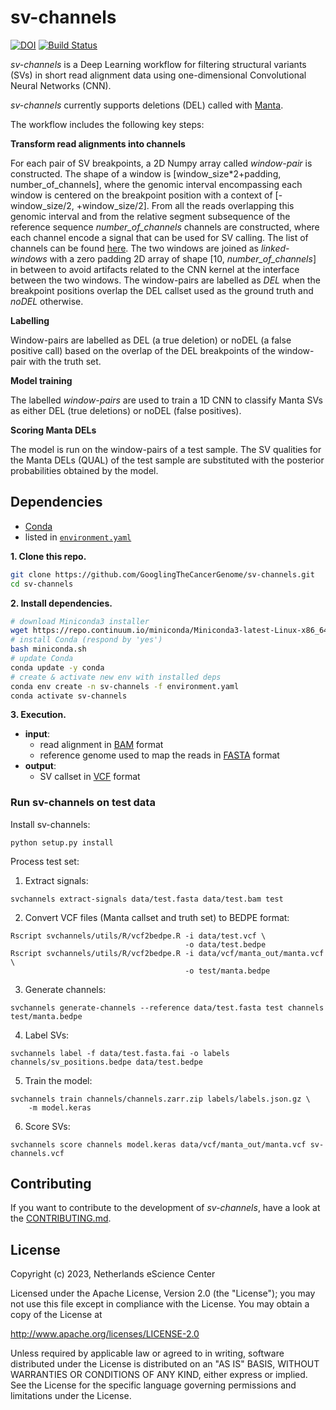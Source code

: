 # sv-channels

[![DOI](https://zenodo.org/badge/DOI/10.5281/zenodo.4584797.svg)](https://doi.org/10.5281/zenodo.4584797)
[![Build Status](https://travis-ci.org/GooglingTheCancerGenome/sv-channels.svg?branch=master)](https://travis-ci.org/GooglingTheCancerGenome/sv-channels)

*sv-channels* is a Deep Learning workflow for filtering structural variants (SVs) in short read alignment data using 
one-dimensional Convolutional Neural Networks (CNN).

*sv-channels* currently supports deletions (DEL) called with [Manta](https://github.com/Illumina/manta).

The workflow includes the following key steps:

**Transform read alignments into channels**

For each pair of SV breakpoints, a 2D Numpy array called *window-pair* is constructed. The shape of a window is
[window_size*2+padding, number_of_channels], where the genomic interval encompassing each window is centered on the 
breakpoint position with a context of [-window_size/2, +window_size/2]. From all the reads overlapping this genomic 
interval and from the relative segment subsequence of the reference sequence *number_of_channels* channels are 
constructed, where each channel encode a signal that can be used for SV calling. The list of channels can be 
found [here](doc/channels_list.md). The two windows are joined as *linked-windows* with a zero padding 2D array of 
shape [10, *number_of_channels*] in between to avoid artifacts related to the CNN kernel at the interface between the 
two windows. The window-pairs are labelled as *DEL* when the breakpoint positions overlap the DEL callset used as 
the ground truth and *noDEL* otherwise.

**Labelling**

Window-pairs are labelled as DEL (a true deletion) or noDEL (a false positive call)
based on the overlap of the DEL breakpoints of the window-pair with the truth set.

**Model training**

The labelled *window-pairs* are used to train a 1D CNN to classify Manta SVs as either DEL (true deletions)
or noDEL (false positives).

**Scoring Manta DELs**

The model is run on the window-pairs of a test sample. The SV qualities for the Manta DELs (QUAL) of the test
sample are substituted with the posterior probabilities obtained by the model.

## Dependencies

-   [Conda](https://conda.io/)
-   listed in [`environment.yaml`](/environment.yaml)

**1. Clone this repo.**

```bash
git clone https://github.com/GooglingTheCancerGenome/sv-channels.git
cd sv-channels
```

**2. Install dependencies.**

```bash
# download Miniconda3 installer
wget https://repo.continuum.io/miniconda/Miniconda3-latest-Linux-x86_64.sh -O miniconda.sh
# install Conda (respond by 'yes')
bash miniconda.sh
# update Conda
conda update -y conda
# create & activate new env with installed deps
conda env create -n sv-channels -f environment.yaml
conda activate sv-channels
```

**3. Execution.**

-   **input**:
    - read alignment in [BAM](https://samtools.github.io/hts-specs/SAMv1.pdf) format
    - reference genome used to map the reads in [FASTA](https://www.ncbi.nlm.nih.gov/BLAST/fasta.shtml) format
-   **output**:
    - SV callset in [VCF](https://samtools.github.io/hts-specs/VCFv4.3.pdf) format

### Run sv-channels on test data
Install sv-channels:
```commandline
python setup.py install
```
Process test set:
1. Extract signals:
```commandline
svchannels extract-signals data/test.fasta data/test.bam test
```
2. Convert VCF files (Manta callset and truth set) to BEDPE format:
```commandline
Rscript svchannels/utils/R/vcf2bedpe.R -i data/test.vcf \
                                       -o data/test.bedpe
Rscript svchannels/utils/R/vcf2bedpe.R -i data/vcf/manta_out/manta.vcf \
                                       -o test/manta.bedpe
```
3. Generate channels:
```commandline
svchannels generate-channels --reference data/test.fasta test channels test/manta.bedpe
```
4. Label SVs:
```commandline
svchannels label -f data/test.fasta.fai -o labels channels/sv_positions.bedpe data/test.bedpe
```
5. Train the model:
```commandline
svchannels train channels/channels.zarr.zip labels/labels.json.gz \
    -m model.keras
```
6. Score SVs:
```commandline
svchannels score channels model.keras data/vcf/manta_out/manta.vcf sv-channels.vcf
```

## Contributing

If you want to contribute to the development of _sv-channels_,
have a look at the [CONTRIBUTING.md](CONTRIBUTING.md).

## License

Copyright (c) 2023, Netherlands eScience Center

Licensed under the Apache License, Version 2.0 (the "License");
you may not use this file except in compliance with the License.
You may obtain a copy of the License at

http://www.apache.org/licenses/LICENSE-2.0

Unless required by applicable law or agreed to in writing, software
distributed under the License is distributed on an "AS IS" BASIS,
WITHOUT WARRANTIES OR CONDITIONS OF ANY KIND, either express or implied.
See the License for the specific language governing permissions and
limitations under the License.
